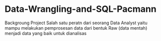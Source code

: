 # Data-Wrangling-and-SQL-Pacmann
Backgroung Project
Salah satu peratn dari seorang Data Analyst yaitu mampu melakukan pemprosesan data dari bentuk Raw (data mentah) menjadi data yang baik untuk dianalisas
